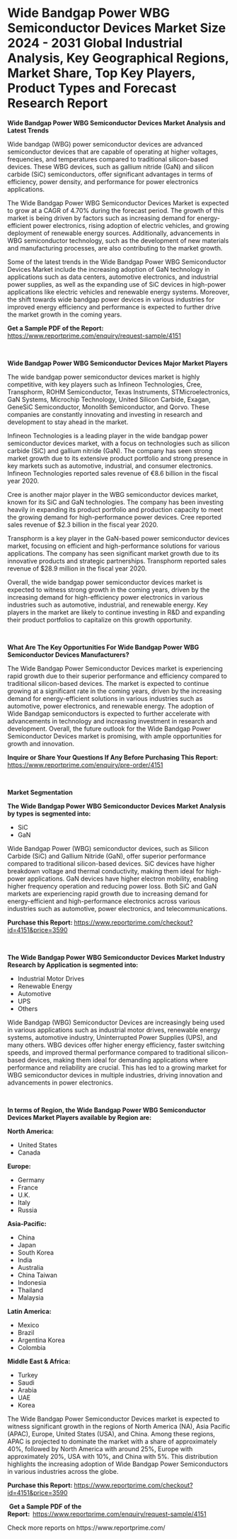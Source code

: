 <p><h1>Wide Bandgap Power WBG Semiconductor Devices Market Size 2024 - 2031 Global Industrial Analysis, Key Geographical Regions, Market Share, Top Key Players, Product Types and Forecast Research Report</h1></p><p><strong>Wide Bandgap Power WBG Semiconductor Devices Market Analysis and Latest Trends</strong></p>
<p><p>Wide bandgap (WBG) power semiconductor devices are advanced semiconductor devices that are capable of operating at higher voltages, frequencies, and temperatures compared to traditional silicon-based devices. These WBG devices, such as gallium nitride (GaN) and silicon carbide (SiC) semiconductors, offer significant advantages in terms of efficiency, power density, and performance for power electronics applications.</p><p>The Wide Bandgap Power WBG Semiconductor Devices Market is expected to grow at a CAGR of 4.70% during the forecast period. The growth of this market is being driven by factors such as increasing demand for energy-efficient power electronics, rising adoption of electric vehicles, and growing deployment of renewable energy sources. Additionally, advancements in WBG semiconductor technology, such as the development of new materials and manufacturing processes, are also contributing to the market growth.</p><p>Some of the latest trends in the Wide Bandgap Power WBG Semiconductor Devices Market include the increasing adoption of GaN technology in applications such as data centers, automotive electronics, and industrial power supplies, as well as the expanding use of SiC devices in high-power applications like electric vehicles and renewable energy systems. Moreover, the shift towards wide bandgap power devices in various industries for improved energy efficiency and performance is expected to further drive the market growth in the coming years.</p></p>
<p><strong>Get a Sample PDF of the Report:&nbsp;</strong> <a href="https://www.reportprime.com/enquiry/request-sample/4151">https://www.reportprime.com/enquiry/request-sample/4151</a></p>
<p>&nbsp;</p>
<p><strong>Wide Bandgap Power WBG Semiconductor Devices Major Market Players</strong></p>
<p><p>The wide bandgap power semiconductor devices market is highly competitive, with key players such as Infineon Technologies, Cree, Transphorm, ROHM Semiconductor, Texas Instruments, STMicroelectronics, GaN Systems, Microchip Technology, United Silicon Carbide, Exagan, GeneSiC Semiconductor, Monolith Semiconductor, and Qorvo. These companies are constantly innovating and investing in research and development to stay ahead in the market.</p><p>Infineon Technologies is a leading player in the wide bandgap power semiconductor devices market, with a focus on technologies such as silicon carbide (SiC) and gallium nitride (GaN). The company has seen strong market growth due to its extensive product portfolio and strong presence in key markets such as automotive, industrial, and consumer electronics. Infineon Technologies reported sales revenue of €8.6 billion in the fiscal year 2020.</p><p>Cree is another major player in the WBG semiconductor devices market, known for its SiC and GaN technologies. The company has been investing heavily in expanding its product portfolio and production capacity to meet the growing demand for high-performance power devices. Cree reported sales revenue of $2.3 billion in the fiscal year 2020.</p><p>Transphorm is a key player in the GaN-based power semiconductor devices market, focusing on efficient and high-performance solutions for various applications. The company has seen significant market growth due to its innovative products and strategic partnerships. Transphorm reported sales revenue of $28.9 million in the fiscal year 2020.</p><p>Overall, the wide bandgap power semiconductor devices market is expected to witness strong growth in the coming years, driven by the increasing demand for high-efficiency power electronics in various industries such as automotive, industrial, and renewable energy. Key players in the market are likely to continue investing in R&D and expanding their product portfolios to capitalize on this growth opportunity.</p></p>
<p>&nbsp;</p>
<p><strong>What Are The Key Opportunities For Wide Bandgap Power WBG Semiconductor Devices Manufacturers?</strong></p>
<p><p>The Wide Bandgap Power Semiconductor Devices market is experiencing rapid growth due to their superior performance and efficiency compared to traditional silicon-based devices. The market is expected to continue growing at a significant rate in the coming years, driven by the increasing demand for energy-efficient solutions in various industries such as automotive, power electronics, and renewable energy. The adoption of Wide Bandgap semiconductors is expected to further accelerate with advancements in technology and increasing investment in research and development. Overall, the future outlook for the Wide Bandgap Power Semiconductor Devices market is promising, with ample opportunities for growth and innovation.</p></p>
<p><strong>Inquire or Share Your Questions If Any Before Purchasing This Report:</strong> <a href="https://www.reportprime.com/enquiry/pre-order/4151">https://www.reportprime.com/enquiry/pre-order/4151</a></p>
<p>&nbsp;</p>
<p><strong>Market Segmentation</strong></p>
<p><strong>The Wide Bandgap Power WBG Semiconductor Devices Market Analysis by types is segmented into:</strong></p>
<p><ul><li>SiC</li><li>GaN</li></ul></p>
<p><p>Wide Bandgap Power (WBG) semiconductor devices, such as Silicon Carbide (SiC) and Gallium Nitride (GaN), offer superior performance compared to traditional silicon-based devices. SiC devices have higher breakdown voltage and thermal conductivity, making them ideal for high-power applications. GaN devices have higher electron mobility, enabling higher frequency operation and reducing power loss. Both SiC and GaN markets are experiencing rapid growth due to increasing demand for energy-efficient and high-performance electronics across various industries such as automotive, power electronics, and telecommunications.</p></p>
<p><strong>Purchase this Report:&nbsp;</strong><a href="https://www.reportprime.com/checkout?id=4151&price=3590">https://www.reportprime.com/checkout?id=4151&price=3590</a></p>
<p>&nbsp;</p>
<p><strong>The Wide Bandgap Power WBG Semiconductor Devices Market Industry Research by Application is segmented into:</strong></p>
<p><ul><li>Industrial Motor Drives</li><li>Renewable Energy</li><li>Automotive</li><li>UPS</li><li>Others</li></ul></p>
<p><p>Wide Bandgap (WBG) Semiconductor Devices are increasingly being used in various applications such as industrial motor drives, renewable energy systems, automotive industry, Uninterrupted Power Supplies (UPS), and many others. WBG devices offer higher energy efficiency, faster switching speeds, and improved thermal performance compared to traditional silicon-based devices, making them ideal for demanding applications where performance and reliability are crucial. This has led to a growing market for WBG semiconductor devices in multiple industries, driving innovation and advancements in power electronics.</p></p>
<p>&nbsp;</p>
<p><strong>In terms of Region, the Wide Bandgap Power WBG Semiconductor Devices Market Players available by Region are:</strong></p>
<p>
    <p> <strong> North America: </strong>
        <ul>
            <li>United States</li>
            <li>Canada</li>
        </ul>
        </p> 
    <p> <strong> Europe: </strong>
        <ul>
            <li>Germany</li>
            <li>France</li>
            <li>U.K.</li>
            <li>Italy</li>
            <li>Russia</li>
        </ul>
        </p> 
    <p> <strong> Asia-Pacific: </strong>
        <ul>
            <li>China</li>
            <li>Japan</li>
            <li>South Korea</li>
            <li>India</li>
            <li>Australia</li>
            <li>China Taiwan</li>
            <li>Indonesia</li>
            <li>Thailand</li>
            <li>Malaysia</li>
        </ul>
        </p> 
    <p> <strong> Latin America: </strong>
        <ul>
            <li>Mexico</li>
            <li>Brazil</li>
            <li>Argentina Korea</li>
            <li>Colombia</li>
        </ul>
        </p> 
    <p> <strong> Middle East & Africa: </strong>
        <ul>
            <li>Turkey</li>
            <li>Saudi</li>
            <li>Arabia</li>
            <li>UAE</li>
            <li>Korea</li>
        </ul>
    </p>
    </p>
<p><p>The Wide Bandgap Power Semiconductor Devices market is expected to witness significant growth in the regions of North America (NA), Asia Pacific (APAC), Europe, United States (USA), and China. Among these regions, APAC is projected to dominate the market with a share of approximately 40%, followed by North America with around 25%, Europe with approximately 20%, USA with 10%, and China with 5%. This distribution highlights the increasing adoption of Wide Bandgap Power Semiconductors in various industries across the globe.</p></p>
<p><strong>Purchase this Report: </strong><a href="https://www.reportprime.com/checkout?id=4151&price=3590">https://www.reportprime.com/checkout?id=4151&price=3590</a></p>
<p>&nbsp;<strong>Get a Sample PDF of the Report:&nbsp;&nbsp;</strong><a href="https://www.reportprime.com/enquiry/request-sample/4151">https://www.reportprime.com/enquiry/request-sample/4151</a></p>
<p><strong></strong></p>
<p>Check more reports on https://www.reportprime.com/</p>